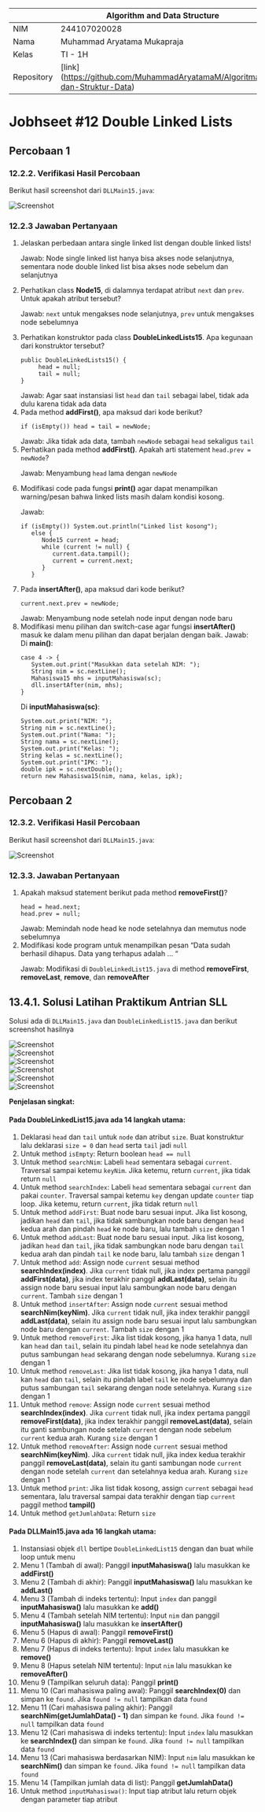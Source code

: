 |            | Algorithm and Data Structure                                              |
| ---------- | ------------------------------------------------------------------------- |
| NIM        | 244107020028                                                              |
| Nama       | Muhammad Aryatama Mukapraja                                               |
| Kelas      | TI - 1H                                                                   |
| Repository | [link] (https://github.com/MuhammadAryatamaM/Algoritma-dan-Struktur-Data) |

# Jobhseet #12 Double Linked Lists

## Percobaan 1

### 12.2.2. Verifikasi Hasil Percobaan

Berikut hasil screenshot dari `DLLMain15.java`:

![Screenshot](img/1a.png)

### 12.2.3 Jawaban Pertanyaan

1. Jelaskan perbedaan antara single linked list dengan double linked lists! <p>
   Jawab: Node single linked list hanya bisa akses node selanjutnya, sementara node double linked list bisa akses node sebelum dan selanjutnya
2. Perhatikan class **Node15**, di dalamnya terdapat atribut `next` dan `prev`. Untuk apakah atribut tersebut? <p>
   Jawab: `next` untuk mengakses node selanjutnya, `prev` untuk mengakses node sebelumnya
3. Perhatikan konstruktor pada class **DoubleLinkedLists15**. Apa kegunaan dari konstruktor tersebut? <p>
   ```
   public DoubleLinkedLists15() {
        head = null;
        tail = null;
   }
   ```
   Jawab: Agar saat instansiasi list `head` dan `tail` sebagai label, tidak ada dulu karena tidak ada data
4. Pada method **addFirst()**, apa maksud dari kode berikut? <p>
   ```
   if (isEmpty()) head = tail = newNode;
   ```
   Jawab: Jika tidak ada data, tambah `newNode` sebagai `head` sekaligus `tail`
5. Perhatikan pada method **addFirst()**. Apakah arti statement `head.prev = newNode`? <p>
   Jawab: Menyambung `head` lama dengan `newNode`
6. Modifikasi code pada fungsi **print()** agar dapat menampilkan warning/pesan bahwa linked lists masih dalam kondisi kosong. <p>
   Jawab:
   ```
   if (isEmpty()) System.out.println("Linked list kosong");
      else {
         Node15 current = head;
         while (current != null) {
            current.data.tampil();
            current = current.next;
         }
      }
   ```
7. Pada **insertAfter()**, apa maksud dari kode berikut? <p>
   ```
   current.next.prev = newNode;
   ```
   Jawab: Menyambung node setelah node input dengan node baru
8. Modifikasi menu pilihan dan switch-case agar fungsi **insertAfter()** masuk ke dalam menu pilihan dan dapat berjalan dengan baik.
   Jawab: <br>
   Di **main()**:
   ```
   case 4 -> {
      System.out.print("Masukkan data setelah NIM: ");
      String nim = sc.nextLine();
      Mahasiswa15 mhs = inputMahasiswa(sc);
      dll.insertAfter(nim, mhs);
   }
   ```
   Di **inputMahasiswa(sc)**:
   ```
   System.out.print("NIM: ");
   String nim = sc.nextLine();
   System.out.print("Nama: ");
   String nama = sc.nextLine();
   System.out.print("Kelas: ");
   String kelas = sc.nextLine();
   System.out.print("IPK: ");
   double ipk = sc.nextDouble();
   return new Mahasiswa15(nim, nama, kelas, ipk);
   ```

## Percobaan 2

### 12.3.2. Verifikasi Hasil Percobaan

Berikut hasil screenshot dari `DLLMain15.java`:

![Screenshot](img/2a.png)

### 12.3.3. Jawaban Pertanyaan

1. Apakah maksud statement berikut pada method **removeFirst()**? <p>
   ```
   head = head.next;
   head.prev = null;
   ```
   Jawab: Memindah node head ke node setelahnya dan memutus node sebelumnya
2. Modifikasi kode program untuk menampilkan pesan “Data sudah berhasil dihapus. Data yang terhapus adalah … “ <p>
   Jawab: Modifikasi di `DoubleLinkedList15.java` di method **removeFirst**, **removeLast**, **remove**, dan **removeAfter**

## 13.4.1. Solusi Latihan Praktikum Antrian SLL

Solusi ada di `DLLMain15.java` dan `DoubleLinkedList15.java` dan berikut screenshot hasilnya

![Screenshot](img/3a.png) <br>
![Screenshot](img/3b.png) <br>
![Screenshot](img/3c.png) <br>
![Screenshot](img/3d.png) <br>
![Screenshot](img/3e.png) <br>
![Screenshot](img/3f.png)

**Penjelasan singkat:**

#### Pada DoubleLinkedList15.java ada 14 langkah utama:

1. Deklarasi `head` dan `tail` untuk `node` dan atribut `size`. Buat konstruktur lalu deklarasi `size = 0` dan `head` serta `tail` jadi `null`
2. Untuk method `isEmpty`: Return boolean `head == null`
3. Untuk method `searchNim`: Labeli `head` sementara sebagai `current`. Traversal sampai ketemu `keyNim`. Jika ketemu, return `current`, jika tidak return `null`
4. Untuk method `searchIndex`: Labeli `head` sementara sebagai `current` dan pakai `counter`. Traversal sampai ketemu `key` dengan update `counter` tiap loop. Jika ketemu, return `current`, jika tidak return `null`
5. Untuk method `addFirst`: Buat node baru sesuai input. Jika list kosong, jadikan `head` dan `tail`, jika tidak sambungkan node baru dengan `head` kedua arah dan pindah `head` ke node baru, lalu tambah `size` dengan 1
6. Untuk method `addLast`: Buat node baru sesuai input. Jika list kosong, jadikan `head` dan `tail`, jika tidak sambungkan node baru dengan `tail` kedua arah dan pindah `tail` ke node baru, lalu tambah `size` dengan 1
7. Untuk method `add`: Assign node `current` sesuai method **searchIndex(index)**. Jika `current` tidak null, jika index pertama panggil **addFirst(data)**, jika index terakhir panggil **addLast(data)**, selain itu assign node baru sesuai input lalu sambungkan node baru dengan `current`. Tambah `size` dengan 1
8. Untuk method `insertAfter`: Assign node `current` sesuai method **searchNim(keyNim)**. Jika `current` tidak null, jika index terakhir panggil **addLast(data)**, selain itu assign node baru sesuai input lalu sambungkan node baru dengan `current`. Tambah `size` dengan 1
9. Untuk method `removeFirst`: Jika list tidak kosong, jika hanya 1 data, null kan `head` dan `tail`, selain itu pindah label `head` ke node setelahnya dan putus sambungan `head` sekarang dengan node sebelumnya. Kurang `size` dengan 1
10. Untuk method `removeLast`: Jika list tidak kosong, jika hanya 1 data, null kan `head` dan `tail`, selain itu pindah label `tail` ke node sebelumnya dan putus sambungan `tail` sekarang dengan node setelahnya. Kurang `size` dengan 1
11. Untuk method `remove`: Assign node `current` sesuai method **searchIndex(index)**. Jika `current` tidak null, jika index pertama panggil **removeFirst(data)**, jika index terakhir panggil **removeLast(data)**, selain itu ganti sambungan node setelah `current` dengan node sebelum `current` kedua arah. Kurang `size` dengan 1
12. Untuk method `removeAfter`: Assign node `current` sesuai method **searchNim(keyNim)**. Jika `current` tidak null, jika index kedua terakhir panggil **removeLast(data)**, selain itu ganti sambungan node `current` dengan node setelah `current` dan setelahnya kedua arah. Kurang `size` dengan 1
13. Untuk method `print`: Jika list tidak kosong, assign `current` sebagai `head` sementara, lalu traversal sampai data terakhir dengan tiap `current` paggil method **tampil()**
14. Untuk method `getJumlahData`: Return `size`

#### Pada DLLMain15.java ada 16 langkah utama:

1. Instansiasi objek `dll` bertipe `DoubleLinkedList15` dengan dan buat while loop untuk menu
2. Menu 1 (Tambah di awal): Panggil **inputMahasiswa()** lalu masukkan ke **addFirst()**
3. Menu 2 (Tambah di akhir): Panggil **inputMahasiswa()** lalu masukkan ke **addLast()**
4. Menu 3 (Tambah di indeks tertentu): Input `index` dan panggil **inputMahasiswa()** lalu masukkan ke **add()**
5. Menu 4 (Tambah setelah NIM tertentu): Input `nim` dan panggil **inputMahasiswa()** lalu masukkan ke **insertAfter()**
6. Menu 5 (Hapus di awal): Panggil **removeFirst()**
7. Menu 6 (Hapus di akhir): Panggil **removeLast()**
8. Menu 7 (Hapus di indeks tertentu): Input `index` lalu masukkan ke **remove()**
9. Menu 8 (Hapus setelah NIM tertentu): Input `nim` lalu masukkan ke **removeAfter()**
10. Menu 9 (Tampilkan seluruh data): Panggil **print()**
11. Menu 10 (Cari mahasiswa paling awal): Panggil **searchIndex(0)** dan simpan ke `found`. Jika `found != null` tampilkan data `found`
12. Menu 11 (Cari mahasiswa paling akhir): Panggil **searchNim(getJumlahData() - 1)** dan simpan ke `found`. Jika `found != null` tampilkan data `found`
13. Menu 12 (Cari mahasiswa di indeks tertentu): Input `index` lalu masukkan ke **searchIndex()** dan simpan ke `found`. Jika `found != null` tampilkan data `found`
14. Menu 13 (Cari mahasiswa berdasarkan NIM): Input `nim` lalu masukkan ke **searchNim()** dan simpan ke `found`. Jika `found != null` tampilkan data `found`
15. Menu 14 (Tampilkan jumlah data di list): Panggil **getJumlahData()**
16. Untuk method `inputMahasiswa()`: Input tiap atribut lalu return objek dengan parameter tiap atribut
